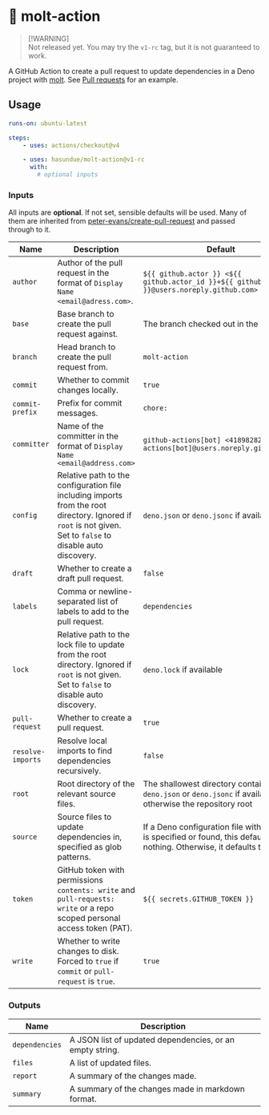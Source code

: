 # 🦕 molt-action

> [!WARNING]\
> Not released yet. You may try the `v1-rc` tag, but it is not guaranteed to
> work.

A GitHub Action to create a pull request to update dependencies in a Deno
project with [molt](https://github.com/hasundue/molt). See
[Pull requests](https://github.com/hasundue/molt-action/pulls) for an example.

## Usage

```yaml
runs-on: ubuntu-latest

steps:
    - uses: actions/checkout@v4

    - uses: hasundue/molt-action@v1-rc
      with:
        # optional inputs
```

### Inputs

All inputs are **optional**. If not set, sensible defaults will be used. Many of
them are inherited from
[peter-evans/create-pull-request](https://github.com/peter-evans/create-pull-request)
and passed through to it.

| Name              | Description                                                                                                                                                  | Default                                                                                                                         |
| ----------------- | ------------------------------------------------------------------------------------------------------------------------------------------------------------ | ------------------------------------------------------------------------------------------------------------------------------- |
| `author`          | Author of the pull request in the format of `Display Name <email@adress.com>`.                                                                               | `${{ github.actor }} <${{ github.actor_id }}+${{ github.actor }}@users.noreply.github.com>`                                     |
| `base`            | Base branch to create the pull request against.                                                                                                              | The branch checked out in the workflow                                                                                          |
| `branch`          | Head branch to create the pull request from.                                                                                                                 | `molt-action`                                                                                                                   |
| `commit`          | Whether to commit changes locally.                                                                                                                           | `true`                                                                                                                          |
| `commit-prefix`   | Prefix for commit messages.                                                                                                                                  | `chore:`                                                                                                                        |
| `committer`       | Name of the committer in the format of `Display Name <email@address.com>`                                                                                    | `github-actions[bot] <41898282+github-actions[bot]@users.noreply.github.com>`                                                   |
| `config`          | Relative path to the configuration file including imports from the root directory. Ignored if `root` is not given. Set to `false` to disable auto discovery. | `deno.json` or `deno.jsonc` if available                                                                                        |
| `draft`           | Whether to create a draft pull request.                                                                                                                      | `false`                                                                                                                         |
| `labels`          | Comma or newline-separated list of labels to add to the pull request.                                                                                        | `dependencies`                                                                                                                  |
| `lock`            | Relative path to the lock file to update from the root directory. Ignored if `root` is not given. Set to `false` to disable auto discovery.                  | `deno.lock` if available                                                                                                        |
| `pull-request`    | Whether to create a pull request.                                                                                                                            | `true`                                                                                                                          |
| `resolve-imports` | Resolve local imports to find dependencies recursively.                                                                                                      | `false`                                                                                                                         |
| `root`            | Root directory of the relevant source files.                                                                                                                 | The shallowest directory containing `deno.json` or `deno.jsonc` if available, otherwise the repository root                     |
| `source`          | Source files to update dependencies in, specified as glob patterns.                                                                                          | If a Deno configuration file with imports is specified or found, this defaults to nothing. Otherwise, it defaults to `**/*.ts`. |
| `token`           | GitHub token with permissions `contents: write` and `pull-requests: write` or a repo scoped personal access token (PAT).                                     | `${{ secrets.GITHUB_TOKEN }}`                                                                                                   |
| `write`           | Whether to write changes to disk. Forced to `true` if `commit` or `pull-request` is `true`.                                                                  | `true`                                                                                                                          |

### Outputs

| Name           | Description                                              |
| -------------- | -------------------------------------------------------- |
| `dependencies` | A JSON list of updated dependencies, or an empty string. |
| `files`        | A list of updated files.                                 |
| `report`       | A summary of the changes made.                           |
| `summary`      | A summary of the changes made in markdown format.        |
